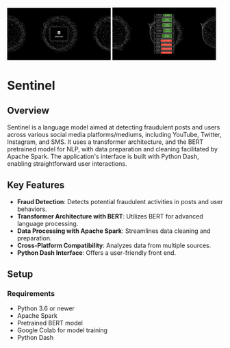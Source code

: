 <p float="left">
  <img src="images/image1.png" width="48%" />
  <img src="images/image2.png" width="48%" /> 
</p>

# Sentinel

## Overview

Sentinel is a language model aimed at detecting fraudulent posts and users across various social media platforms/mediums, including YouTube, Twitter, Instagram, and SMS. It uses a transformer architecture, and the BERT pretrained model for NLP, with data preparation and cleaning facilitated by Apache Spark. The application's interface is built with Python Dash, enabling straightforward user interactions.

## Key Features

- **Fraud Detection**: Detects potential fraudulent activities in posts and user behaviors.
- **Transformer Architecture with BERT**: Utilizes BERT for advanced language processing.
- **Data Processing with Apache Spark**: Streamlines data cleaning and preparation.
- **Cross-Platform Compatibility**: Analyzes data from multiple sources.
- **Python Dash Interface**: Offers a user-friendly front end.

## Setup

### Requirements

- Python 3.6 or newer
- Apache Spark
- Pretrained BERT model
- Google Colab for model training
- Python Dash
